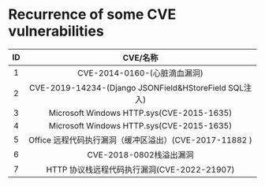 
# Recurrence of some CVE vulnerabilities
|  ID   |CVE/名称      |
|:---------:|:-------:|
|  1        |   CVE-2014-0160-(心脏滴血漏洞)        |
|   2      |    CVE-2019-14234-(Django JSONField&HStoreField SQL注入)        |
|   3      |    Microsoft Windows HTTP.sys(CVE-2015-1635)        |
|   4      |    Microsoft Windows HTTP.sys(CVE-2015-1635)        |
|   5     |    Office 远程代码执行漏洞（缓冲区溢出）(CVE-2017-11882 )        |
|   6     |    CVE-2018-0802栈溢出漏洞      |
|   7     |    HTTP 协议栈远程代码执行漏洞(CVE-2022-21907)       |

